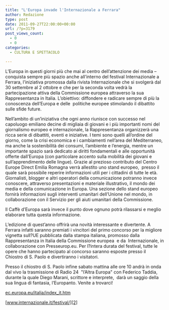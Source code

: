 ```yaml
---
title: "L'Europa invade l'Internazionale a Ferrara"
author: Redazione
type: post
date: 2011-09-27T22:00:00+00:00
url: /?p=3179
post_views_count:
  - 0
  - 0
categories:
  - CULTURA E SPETTACOLO

---
```

L&#8217;Europa in questi giorni pi&ugrave; che mai al centro dell&#8217;attenzione dei media &#8211; conquista sempre pi&ugrave; spazio anche all&#8217;interno del festival Internazionale a Ferrara, l&#8217;iniziativa promossa dalla rivista Internazionale che si svolger&agrave; dal 30 settembre al 2 ottobre e che per la seconda volta vedr&agrave; la partecipazione attiva della Commissione europea attraverso la sua Rappresentanza in Italia. L&#8217;obiettivo: diffondere e radicare sempre di pi&ugrave; la conoscenza dell&#8217;Europa e delle&nbsp; politiche europee stimolando il dibattito sulle sfide future.

Nell&#8217;ambito di un&#8217;iniziativa che ogni anno riunisce con successo nel capoluogo emiliano decine di migliaia di giovani e i pi&ugrave; importanti nomi del giornalismo europeo e internazionale, la Rappresentanza organizzer&agrave; una ricca serie di dibattiti, eventi e iniziative. I temi sono quelli all&#8217;ordine del giorno, come la crisi economica e i cambiamenti nell&#8217;area del Mediterraneo, ma anche la sostenibilit&agrave; dei consumi, l&#8217;ambiente e l&#8217;energia, mentre un importante spazio sar&agrave; dedicato ai diritti fondamentali e alle opportunit&agrave; offerte dall&#8217;Europa (con particolare accento sulla mobilit&agrave; dei giovani e sull&#8217;apprendimento delle lingue). Grazie al prezioso contributo del Centro Europe Direct Emilia Romagna verr&agrave; allestito uno stand europeo,&nbsp; presso il quale sar&agrave; possibile reperire informazioni utili per i cittadini di tutte le et&agrave;. Giornalisti, blogger e altri operatori della comunicazione potranno invece conoscere, attraverso presentazioni e materiale illustrativo, il mondo dei media e della comunicazione in Europa. Una sezione dello stand europeo fornir&agrave; informazioni sugli interventi umanitari dell&#8217;Unione nel mondo, in collaborazione con il Servizio per gli aiuti umanitari della Commissione.

Il Caff&egrave; d&#8217;Europa sar&agrave; invece il punto dove ognuno potr&agrave; rilassarsi e meglio elaborare tutta questa informazione.

L&#8217;edizione di quest&#8217;anno offrir&agrave; una novit&agrave; interessante e divertente. A Ferrara infatti saranno premiati i vincitori del primo concorso per la migliore vignetta sull?UE pubblicata dalla stampa italiana, promosso dalla Rappresentanza in Italia della Commissione europea&nbsp; e da&nbsp; Internazionale, in collaborazione con Presseurop.eu. Per l?intera durata del festival, tutte le opere che hanno partecipato al concorso saranno esposte presso il Chiostro di S. Paolo e divertiranno i visitatori.

Presso il chiostro di S. Paolo infine sabato mattina alle ore 10 andr&agrave; in onda dal vivo la trasmissione di Radio 24&nbsp; "l&#8217;Altra Europa" con Federico Taddia, durante la quale Diego Marani, scrittore e interprete,&nbsp; dar&agrave; un saggio della sua lingua di fantasia, l&#8217;Europanto. Venite a trovarci!

[ec.europa.eu/italia/index_it.htm][1]

[www.internazionale.it/festival/][2]

 [1]: https://ec.europa.eu/italia/index_it.htm
 [2]: https://www.internazionale.it/festival/